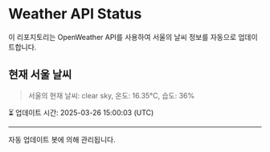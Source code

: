 
# Weather API Status

이 리포지토리는 OpenWeather API를 사용하여 서울의 날씨 정보를 자동으로 업데이트합니다.

## 현재 서울 날씨
> 서울의 현재 날씨: clear sky, 온도: 16.35°C, 습도: 36%

⏳ 업데이트 시간: 2025-03-26 15:00:03 (UTC)

---
자동 업데이트 봇에 의해 관리됩니다.
